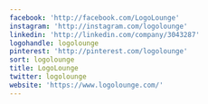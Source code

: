 ```yaml
---
facebook: 'http://facebook.com/LogoLounge'
instagram: 'http://instagram.com/logolounge'
linkedin: 'http://linkedin.com/company/3043287'
logohandle: logolounge
pinterest: 'http://pinterest.com/logolounge'
sort: logolounge
title: LogoLounge
twitter: logolounge
website: 'https://www.logolounge.com/'
---
```

